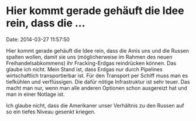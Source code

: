 Hier kommt gerade gehäuft die Idee rein, dass die \...
======================================================

Date: 2014-03-27 11:57:50

Hier kommt gerade gehäuft die Idee rein, dass die Amis uns und die
Russen spalten wollen, damit sie uns (möglicherweise im Rahmen des neuen
Freihandelsabkommens) ihr Fracking-Erdgas reindrücken können. Das glaube
ich nicht. Mein Stand ist, dass Erdgas nur durch Pipelines
wirtschaftlich transportierbar ist. Für den Transport per Schiff muss
man es tiefkühlen und verflüssigen. Die dafür nötige Infrastruktur ist
sehr teuer. Das macht man nur, wenn man alle anderen Optionen schon
ausgereizt hat und man in einer Notlage ist.

Ich glaube nicht, dass die Amerikaner unser Verhältnis zu den Russen auf
so ein tiefes Niveau gesenkt kriegen.
